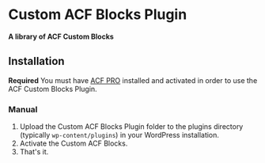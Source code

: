 # Custom ACF Blocks Plugin

__A library of ACF Custom Blocks__

## Installation

__Required__ You must have [ACF PRO](https://https://www.advancedcustomfields.com/pro/) installed and activated in order to use the ACF Custom Blocks Plugin.

### Manual

1. Upload the Custom ACF Blocks Plugin folder to the plugins directory (typically `wp-content/plugins`) in your WordPress installation.
2. Activate the Custom ACF Blocks.
3. That's it.